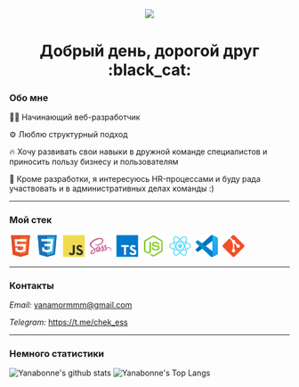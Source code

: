 <div align="center">
  <img src="https://media.giphy.com/media/L1R1tvI9svkIWwpVYr/giphy.gif" height="200"/>
</div>

<h1 align="center">Добрый день, дорогой друг :black_cat:</h1>

### Обо мне

:woman_technologist: Начинающий веб-разработчик

:gear: Люблю структурный подход

:fire: Хочу развивать свои навыки в дружной команде специалистов и приносить пользу бизнесу и пользователям

:two_women_holding_hands: Кроме разработки, я интересуюсь HR-процессами и буду рада участвовать и в административных делах команды :)

----

### Мой стек

<div>
  <img src="https://github.com/devicons/devicon/blob/master/icons/html5/html5-original.svg" title="HTML5" alt="HTML5" width="40" height="40"/>&nbsp;
  <img src="https://github.com/devicons/devicon/blob/master/icons/css3/css3-original.svg" title="CSS3" alt="CSS3" width="40" height="40"/>&nbsp;
  <img src="https://github.com/devicons/devicon/blob/master/icons/javascript/javascript-original.svg" title="JS" alt="JS" width="40" height="40"/>&nbsp;
  <img src="https://github.com/devicons/devicon/blob/master/icons/sass/sass-original.svg" title="SASS" alt="SASS" width="40" height="40"/>&nbsp;
  <img src="https://github.com/devicons/devicon/blob/master/icons/typescript/typescript-original.svg" title="TS" alt="TS" width="40" height="40"/>&nbsp;
  <img src="https://github.com/devicons/devicon/blob/master/icons/nodejs/nodejs-original.svg" title="NodeJS" alt="NodeJS" width="40" height="40"/>&nbsp;
  <img src="https://github.com/devicons/devicon/blob/master/icons/react/react-original.svg" title="React" alt="React" width="40" height="40"/>&nbsp;
  <img src="https://github.com/devicons/devicon/blob/master/icons/vscode/vscode-original.svg" title="VSCode" alt="VSCode" width="40" height="40"/>&nbsp;
  <img src="https://github.com/devicons/devicon/blob/master/icons/git/git-original.svg" title="Git" alt="Git" width="40" height="40"/>&nbsp;
</div>

----

### Контакты

*Email:* yanamormmm@gmail.com

*Telegram:* https://t.me/chek_ess

----

### Немного статистики

![Yanabonne's github stats](https://github-readme-stats.vercel.app/api?username=yanabonne&theme=material-palenight&layout=compact)
![Yanabonne's Top Langs](https://github-readme-stats.vercel.app/api/top-langs/?username=yanabonne&theme=material-palenight&layout=compact)
